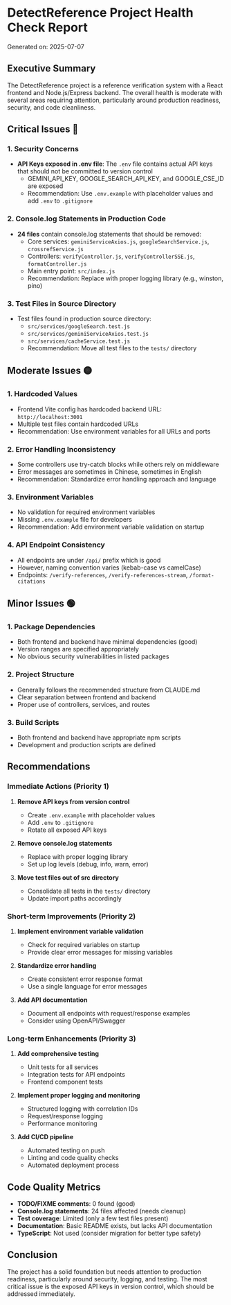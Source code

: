 # DetectReference Project Health Check Report

Generated on: 2025-07-07

## Executive Summary

The DetectReference project is a reference verification system with a React frontend and Node.js/Express backend. The overall health is moderate with several areas requiring attention, particularly around production readiness, security, and code cleanliness.

## Critical Issues 🔴

### 1. Security Concerns
- **API Keys exposed in .env file**: The `.env` file contains actual API keys that should not be committed to version control
  - GEMINI_API_KEY, GOOGLE_SEARCH_API_KEY, and GOOGLE_CSE_ID are exposed
  - Recommendation: Use `.env.example` with placeholder values and add `.env` to `.gitignore`

### 2. Console.log Statements in Production Code
- **24 files** contain console.log statements that should be removed:
  - Core services: `geminiServiceAxios.js`, `googleSearchService.js`, `crossrefService.js`
  - Controllers: `verifyController.js`, `verifyControllerSSE.js`, `formatController.js`
  - Main entry point: `src/index.js`
  - Recommendation: Replace with proper logging library (e.g., winston, pino)

### 3. Test Files in Source Directory
- Test files found in production source directory:
  - `src/services/googleSearch.test.js`
  - `src/services/geminiServiceAxios.test.js`
  - `src/services/cacheService.test.js`
  - Recommendation: Move all test files to the `tests/` directory

## Moderate Issues 🟡

### 1. Hardcoded Values
- Frontend Vite config has hardcoded backend URL: `http://localhost:3001`
- Multiple test files contain hardcoded URLs
- Recommendation: Use environment variables for all URLs and ports

### 2. Error Handling Inconsistency
- Some controllers use try-catch blocks while others rely on middleware
- Error messages are sometimes in Chinese, sometimes in English
- Recommendation: Standardize error handling approach and language

### 3. Environment Variables
- No validation for required environment variables
- Missing `.env.example` file for developers
- Recommendation: Add environment variable validation on startup

### 4. API Endpoint Consistency
- All endpoints are under `/api/` prefix which is good
- However, naming convention varies (kebab-case vs camelCase)
- Endpoints: `/verify-references`, `/verify-references-stream`, `/format-citations`

## Minor Issues 🟢

### 1. Package Dependencies
- Both frontend and backend have minimal dependencies (good)
- Version ranges are specified appropriately
- No obvious security vulnerabilities in listed packages

### 2. Project Structure
- Generally follows the recommended structure from CLAUDE.md
- Clear separation between frontend and backend
- Proper use of controllers, services, and routes

### 3. Build Scripts
- Both frontend and backend have appropriate npm scripts
- Development and production scripts are defined

## Recommendations

### Immediate Actions (Priority 1)
1. **Remove API keys from version control**
   - Create `.env.example` with placeholder values
   - Add `.env` to `.gitignore`
   - Rotate all exposed API keys

2. **Remove console.log statements**
   - Replace with proper logging library
   - Set up log levels (debug, info, warn, error)

3. **Move test files out of src directory**
   - Consolidate all tests in the `tests/` directory
   - Update import paths accordingly

### Short-term Improvements (Priority 2)
1. **Implement environment variable validation**
   - Check for required variables on startup
   - Provide clear error messages for missing variables

2. **Standardize error handling**
   - Create consistent error response format
   - Use a single language for error messages

3. **Add API documentation**
   - Document all endpoints with request/response examples
   - Consider using OpenAPI/Swagger

### Long-term Enhancements (Priority 3)
1. **Add comprehensive testing**
   - Unit tests for all services
   - Integration tests for API endpoints
   - Frontend component tests

2. **Implement proper logging and monitoring**
   - Structured logging with correlation IDs
   - Request/response logging
   - Performance monitoring

3. **Add CI/CD pipeline**
   - Automated testing on push
   - Linting and code quality checks
   - Automated deployment process

## Code Quality Metrics

- **TODO/FIXME comments**: 0 found (good)
- **Console.log statements**: 24 files affected (needs cleanup)
- **Test coverage**: Limited (only a few test files present)
- **Documentation**: Basic README exists, but lacks API documentation
- **TypeScript**: Not used (consider migration for better type safety)

## Conclusion

The project has a solid foundation but needs attention to production readiness, particularly around security, logging, and testing. The most critical issue is the exposed API keys in version control, which should be addressed immediately.